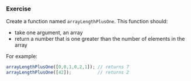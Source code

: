 <!--{ ids:[183], language:'JavaScript', type:'workshop', order: 2, name:'Array Length', description:'The number of elements in an array' } -->
### Exercise

Create a function named `arrayLengthPlusOne`. This function should:

  - take one argument, an array
  - return a number that is one greater than the number of elements in the array

For example:

```js
arrayLengthPlusOne([0,0,1,0,2,1]); // returns 7
arrayLengthPlusOne([42]);          // returns 2
```
